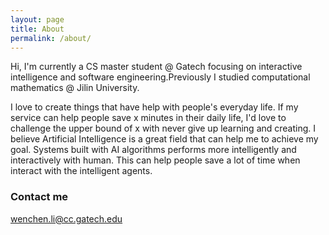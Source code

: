 ```yaml
---
layout: page
title: About
permalink: /about/
---
```


Hi, I'm currently a CS master student @ Gatech focusing on interactive intelligence and software engineering.Previously I studied computational mathematics @ Jilin University. 

I love to create things that have help with people's everyday life. If my service can help people save x minutes in their daily life, I'd love to challenge the upper bound of x with never give up learning and creating.
I believe Artificial Intelligence is a great field that can help me to achieve my goal. Systems built with AI algorithms performs more intelligently and interactively with human. This can help people save a lot of time when interact with the intelligent agents. 




### Contact me

[wenchen.li@cc.gatech.edu](wenchen.li@cc.gatech.edu)